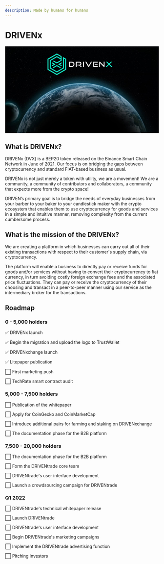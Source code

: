 ```yaml
---
description: Made by humans for humans
---
```


# DRIVENx

![](../.gitbook/assets/photo_2021-06-21_18-59-42.jpg)

## What is DRIVENx?

DRIVENx \(DVX\) is a BEP20 token released on the Binance Smart Chain Network in June of 2021. Our focus is on bridging the gaps between cryptocurrency and standard FIAT-based business as usual.

DRIVENx is not just merely a token with utility, we are a movement! We are a community, a community of contributors and collaborators, a community that expects more from the crypto space!

DRIVEN’s primary goal is to bridge the needs of everyday businesses from your barber to your baker to your candlestick maker with the crypto ecosystem that enables them to use cryptocurrency for goods and services in a simple and intuitive manner, removing complexity from the current cumbersome process.

## What is the mission of the DRIVENx?

We are creating a platform in which businesses can carry out all of their existing transactions with respect to their customer's supply chain, via cryptocurrency. 

The platform will enable a business to directly pay or receive funds for goods and/or services without having to convert their cryptocurrency to fiat currency, in turn avoiding costly foreign exchange fees and the associated price fluctuations. They can pay or receive the cryptocurrency of their choosing and transact in a peer-to-peer manner using our service as the intermediary broker for the transactions. 

## Roadmap

### **0 - 5,000 holders**

✅ DRIVENx launch

✅ Begin the migration and upload the logo to TrustWallet

✅ DRIVENxchange launch

✅ Litepaper publication

⬜ First marketing push

⬜ TechRate smart contract audit

### 5,000 - 7,500 holders

⬜ Publication of the whitepaper

⬜ Apply for CoinGecko and CoinMarketCap

⬜ Introduce additional pairs for farming and staking on DRIVENxchange

⬜ The documentation phase for the B2B platform

### 7,500 - 20,000 holders

⬜ The documentation phase for the B2B platform

⬜ Form the DRIVENtrade core team

⬜ DRIVENtrade's user interface development

⬜ Launch a crowdsourcing campaign for DRIVENtrade

### Q1 2022

⬜ DRIVENtrade's technical whitepaper release

⬜ Launch DRIVENtrade

⬜ DRIVENtrade's user interface development

⬜ Begin DRIVENtrade's marketing campaigns

⬜ Implement the DRIVENtrade advertising function

⬜ Pitching investors

